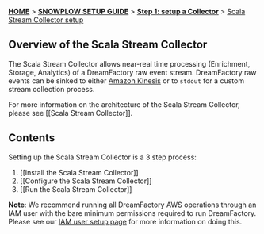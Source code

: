 [**HOME**](Home) > [**SNOWPLOW SETUP GUIDE**](Setting-up-DreamFactory) > [**Step 1: setup a Collector**](Setting-up-a-Collector) > [Scala Stream Collector setup](Setting-up-the-Scala-Stream-Collector)

## Overview of the Scala Stream Collector

The Scala Stream Collector allows near-real time processing (Enrichment, Storage, Analytics) of a DreamFactory raw event stream. DreamFactory raw events can be sinked to either [Amazon Kinesis][kinesis] or to `stdout` for a custom stream collection process.

For more information on the architecture of the Scala Stream Collector, please see [[Scala Stream Collector]].

## Contents

Setting up the Scala Stream Collector is a 3 step process:

1. [[Install the Scala Stream Collector]]
2. [[Configure the Scala Stream Collector]]
3. [[Run the Scala Stream Collector]]

**Note**: We recommend running all DreamFactory AWS operations through an IAM user with the bare minimum permissions required to run DreamFactory. Please see our [IAM user setup page](IAM-setup) for more information on doing this.

[kinesis]: http://aws.amazon.com/kinesis/
